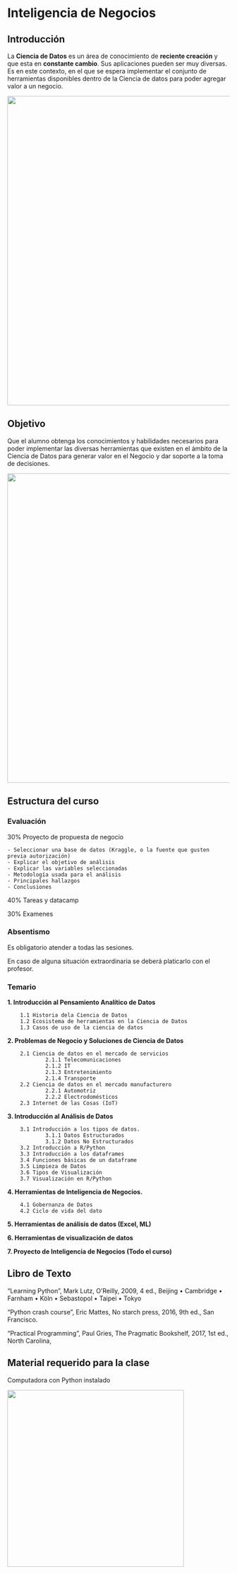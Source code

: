 # Inteligencia de Negocios

## Introducción
La **Ciencia de Datos** es un área de conocimiento de **reciente creación** y que esta en **constante cambio**. Sus aplicaciones pueden ser muy diversas. Es en este contexto, en el que se espera implementar el conjunto de herramientas disponibles dentro de la Ciencia de datos para poder agregar valor a un negocio.

<img src="https://github.com/edavgaun/Inteligencia-de-negocios/blob/master/img/datascience.png" width=700>


## Objetivo
Que el alumno obtenga los conocimientos y habilidades necesarios para poder implementar las diversas herramientas que existen en el ámbito de la Ciencia de Datos para generar valor en el Negocio y dar soporte a la toma de decisiones.

<img src="https://github.com/edavgaun/Inteligencia-de-negocios/blob/master/img/decision.png" width=700>

## Estructura del curso

  ### Evaluación
  
  30% Proyecto de propuesta de negocio
  
    - Seleccionar una base de datos (Kraggle, o la fuente que gusten previa autorización)
    - Explicar el objetivo de análisis
    - Explicar las variables seleccionadas
    - Metodología usada para el análisis
    - Principales hallazgos
    - Conclusiones
   
  40% Tareas y datacamp
  
  30% Examenes

  ### Absentismo
  
  Es obligatorio atender a todas las sesiones.

  En caso de alguna situación extraordinaria se deberá platicarlo con el profesor.

  ### Temario
   **1. Introducción al Pensamiento Analítico de Datos**
   
        1.1 Historia dela Ciencia de Datos
        1.2 Ecosistema de herramientas en la Ciencia de Datos
        1.3 Casos de uso de la ciencia de datos


   **2. Problemas de Negocio y Soluciones de Ciencia de Datos**
   
        2.1 Ciencia de datos en el mercado de servicios
                2.1.1 Telecomunicaciones
                2.1.2 IT
                2.1.3 Entretenimiento
                2.1.4 Transporte
        2.2 Ciencia de datos en el mercado manufacturero
                2.2.1 Automotriz
                2.2.2 Electrodomésticos
        2.3 Internet de las Cosas (IoT)


   **3. Introducción al Análisis de Datos**

        3.1 Introducción a los tipos de datos.
                3.1.1 Datos Estructurados
                3.1.2 Datos No Estructurados
        3.2 Introducción a R/Python
        3.3 Introducción a los dataframes
        3.4 Funciones básicas de un dataframe
        3.5 Limpieza de Datos
        3.6 Tipos de Visualización
        3.7 Visualización en R/Python


   **4. Herramientas de Inteligencia de Negocios.**

        4.1 Gobernanza de Datos
        4.2 Ciclo de vida del dato

   **5. Herramientas de análisis de datos (Excel, ML)**

   **6. Herramientas de visualización de datos**

   **7. Proyecto de Inteligencia de Negocios (Todo el curso)**

## Libro de Texto

“Learning Python”, Mark Lutz, O’Reilly, 2009, 4 ed., Beijing • Cambridge • Farnham • Köln • Sebastopol • Taipei • Tokyo

“Python crash course”, Eric Mattes, No starch press, 2016, 9th ed., San Francisco.

“Practical Programming”, Paul Gries, The Pragmatic Bookshelf, 2017, 1st ed., North Carolina, 


## Material requerido para la clase

Computadora con Python instalado

<img src="https://github.com/edavgaun/Inteligencia-de-negocios/blob/master/img/logo.png" width=400>
